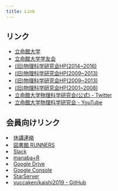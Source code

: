 ```yaml
---
title: Link
---
```


<!-- [link](URL){:target="_blank"} -->

## リンク

- [立命館大学](http://www.ritsumei.ac.jp)
- [立命館大学学友会](http://www.ritsumei.club)
- [(旧)物理科学研究会HP(2014~2016)](http://ritsmeibuturikagaku2014.web.fc2.com/index.html)
- [(旧)物理科学研究会HP(2009~2013)](http://vuccaken.web.fc2.com)
- [(旧)物理科学研究会HP(2009~2013)](http://vuccaken.web.fc2.com)
- [(旧)物理科学研究会HP(2001~2008)](http://www.geocities.co.jp/CollegeLife-Club/9131/)
- [立命館大学物理科学研究会(公式) - Twitter](https://twitter.com/vuccaken)
- [立命館大学物理科学研究会 - YouTube](https://www.youtube.com/channel/UCKO7a5YVCnFAquUzLKeIrMg)


## 会員向けリンク

<li><a href="http://www.ritsumei.ac.jp/academic-affairs/status/" target="_blank">休講連絡</a></li>
<li><a href="https://runners.ritsumei.ac.jp/opac/odr_stat/?lang=0" target="_blank">図書館 RUNNERS</a></li>
<li><a href="https://r-physics.slack.com" target="_blank">Slack</a></li>
<li><a href="https://ct.ritsumei.ac.jp/ct/home" target="_blank">manaba+R</a></li>
<li><a href="https://drive.google.com/drive/u/1/my-drive" target="_blank">Google Drive</a></li>
<li><a href="https://www.google.com/webmasters/tools/home?hl=ja" target="_blank">Google Console</a></li>
<li><a href="https://secure.netowl.jp/starserver/panel/?action_user_index=true" target="_blank">StarServer</a></li>
<li><a href="https://github.com/vuccaken/kaishi2019" target="_blank">vuccaken/kaishi2019 - GitHub</a></li>
